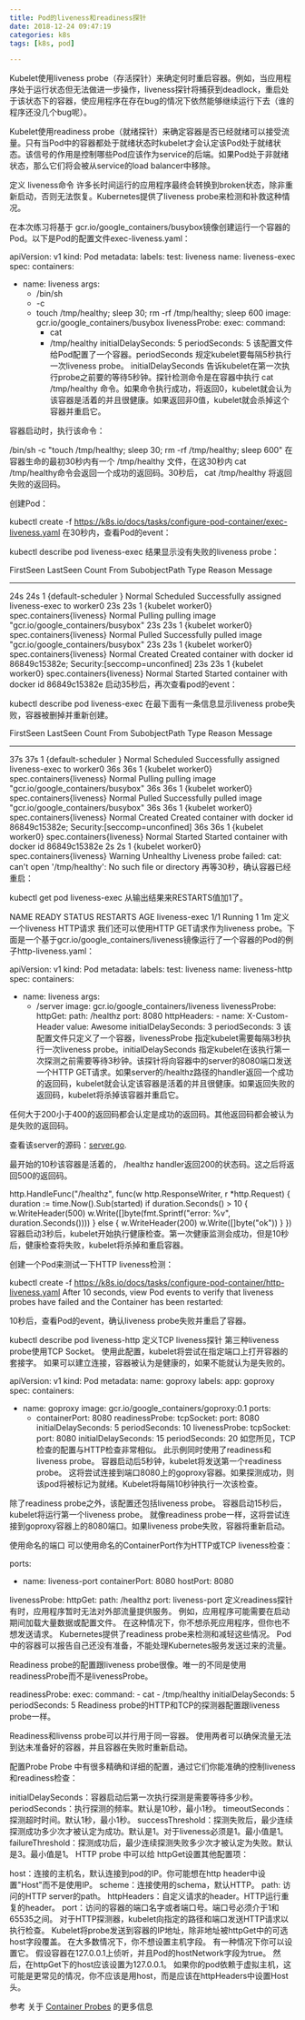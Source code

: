 ```yaml
---
title: Pod的liveness和readiness探针
date: 2018-12-24 09:47:19
categories: k8s
tags: [k8s, pod]

---
```

Kubelet使用liveness probe（存活探针）来确定何时重启容器。例如，当应用程序处于运行状态但无法做进一步操作，liveness探针将捕获到deadlock，重启处于该状态下的容器，使应用程序在存在bug的情况下依然能够继续运行下去（谁的程序还没几个bug呢）。

Kubelet使用readiness probe（就绪探针）来确定容器是否已经就绪可以接受流量。只有当Pod中的容器都处于就绪状态时kubelet才会认定该Pod处于就绪状态。该信号的作用是控制哪些Pod应该作为service的后端。如果Pod处于非就绪状态，那么它们将会被从service的load balancer中移除。

定义 liveness命令
许多长时间运行的应用程序最终会转换到broken状态，除非重新启动，否则无法恢复。Kubernetes提供了liveness probe来检测和补救这种情况。

在本次练习将基于 gcr.io/google_containers/busybox镜像创建运行一个容器的Pod。以下是Pod的配置文件exec-liveness.yaml：

apiVersion: v1
kind: Pod
metadata:
  labels:
    test: liveness
  name: liveness-exec
spec:
  containers:
  - name: liveness
    args:
    - /bin/sh
    - -c
    - touch /tmp/healthy; sleep 30; rm -rf /tmp/healthy; sleep 600
    image: gcr.io/google_containers/busybox
    livenessProbe:
      exec:
        command:
        - cat
        - /tmp/healthy
      initialDelaySeconds: 5
      periodSeconds: 5
该配置文件给Pod配置了一个容器。periodSeconds 规定kubelet要每隔5秒执行一次liveness probe。 initialDelaySeconds 告诉kubelet在第一次执行probe之前要的等待5秒钟。探针检测命令是在容器中执行 cat /tmp/healthy 命令。如果命令执行成功，将返回0，kubelet就会认为该容器是活着的并且很健康。如果返回非0值，kubelet就会杀掉这个容器并重启它。

容器启动时，执行该命令：

/bin/sh -c "touch /tmp/healthy; sleep 30; rm -rf /tmp/healthy; sleep 600"
在容器生命的最初30秒内有一个 /tmp/healthy 文件，在这30秒内 cat /tmp/healthy命令会返回一个成功的返回码。30秒后， cat /tmp/healthy 将返回失败的返回码。

创建Pod：

kubectl create -f https://k8s.io/docs/tasks/configure-pod-container/exec-liveness.yaml
在30秒内，查看Pod的event：

kubectl describe pod liveness-exec
结果显示没有失败的liveness probe：

FirstSeen    LastSeen    Count   From            SubobjectPath           Type        Reason      Message
--------- --------    -----   ----            -------------           --------    ------      -------
24s       24s     1   {default-scheduler }                    Normal      Scheduled   Successfully assigned liveness-exec to worker0
23s       23s     1   {kubelet worker0}   spec.containers{liveness}   Normal      Pulling     pulling image "gcr.io/google_containers/busybox"
23s       23s     1   {kubelet worker0}   spec.containers{liveness}   Normal      Pulled      Successfully pulled image "gcr.io/google_containers/busybox"
23s       23s     1   {kubelet worker0}   spec.containers{liveness}   Normal      Created     Created container with docker id 86849c15382e; Security:[seccomp=unconfined]
23s       23s     1   {kubelet worker0}   spec.containers{liveness}   Normal      Started     Started container with docker id 86849c15382e
启动35秒后，再次查看pod的event：

kubectl describe pod liveness-exec
在最下面有一条信息显示liveness probe失败，容器被删掉并重新创建。

FirstSeen LastSeen    Count   From            SubobjectPath           Type        Reason      Message
--------- --------    -----   ----            -------------           --------    ------      -------
37s       37s     1   {default-scheduler }                    Normal      Scheduled   Successfully assigned liveness-exec to worker0
36s       36s     1   {kubelet worker0}   spec.containers{liveness}   Normal      Pulling     pulling image "gcr.io/google_containers/busybox"
36s       36s     1   {kubelet worker0}   spec.containers{liveness}   Normal      Pulled      Successfully pulled image "gcr.io/google_containers/busybox"
36s       36s     1   {kubelet worker0}   spec.containers{liveness}   Normal      Created     Created container with docker id 86849c15382e; Security:[seccomp=unconfined]
36s       36s     1   {kubelet worker0}   spec.containers{liveness}   Normal      Started     Started container with docker id 86849c15382e
2s        2s      1   {kubelet worker0}   spec.containers{liveness}   Warning     Unhealthy   Liveness probe failed: cat: can't open '/tmp/healthy': No such file or directory
再等30秒，确认容器已经重启：

kubectl get pod liveness-exec
从输出结果来RESTARTS值加1了。

NAME            READY     STATUS    RESTARTS   AGE
liveness-exec   1/1       Running   1          1m
定义一个liveness HTTP请求
我们还可以使用HTTP GET请求作为liveness probe。下面是一个基于gcr.io/google_containers/liveness镜像运行了一个容器的Pod的例子http-liveness.yaml：

apiVersion: v1
kind: Pod
metadata:
  labels:
    test: liveness
  name: liveness-http
spec:
  containers:
  - name: liveness
    args:
    - /server
    image: gcr.io/google_containers/liveness
    livenessProbe:
      httpGet:
        path: /healthz
        port: 8080
        httpHeaders:
          - name: X-Custom-Header
            value: Awesome
      initialDelaySeconds: 3
      periodSeconds: 3
该配置文件只定义了一个容器，livenessProbe 指定kubelet需要每隔3秒执行一次liveness probe。initialDelaySeconds 指定kubelet在该执行第一次探测之前需要等待3秒钟。该探针将向容器中的server的8080端口发送一个HTTP GET请求。如果server的/healthz路径的handler返回一个成功的返回码，kubelet就会认定该容器是活着的并且很健康。如果返回失败的返回码，kubelet将杀掉该容器并重启它。

任何大于200小于400的返回码都会认定是成功的返回码。其他返回码都会被认为是失败的返回码。

查看该server的源码：[server.go](https://github.com/kubernetes/kubernetes/blob/master/test/images/liveness/server.go).

最开始的10秒该容器是活着的， /healthz handler返回200的状态码。这之后将返回500的返回码。

http.HandleFunc("/healthz", func(w http.ResponseWriter, r *http.Request) {
    duration := time.Now().Sub(started)
    if duration.Seconds() > 10 {
        w.WriteHeader(500)
        w.Write([]byte(fmt.Sprintf("error: %v", duration.Seconds())))
    } else {
        w.WriteHeader(200)
        w.Write([]byte("ok"))
    }
})
容器启动3秒后，kubelet开始执行健康检查。第一次健康监测会成功，但是10秒后，健康检查将失败，kubelet将杀掉和重启容器。

创建一个Pod来测试一下HTTP liveness检测：

kubectl create -f https://k8s.io/docs/tasks/configure-pod-container/http-liveness.yaml
After 10 seconds, view Pod events to verify that liveness probes have failed and the Container has been restarted:

10秒后，查看Pod的event，确认liveness probe失败并重启了容器。

kubectl describe pod liveness-http
定义TCP liveness探针
第三种liveness probe使用TCP Socket。 使用此配置，kubelet将尝试在指定端口上打开容器的套接字。 如果可以建立连接，容器被认为是健康的，如果不能就认为是失败的。

apiVersion: v1
kind: Pod
metadata:
  name: goproxy
  labels:
    app: goproxy
spec:
  containers:
  - name: goproxy
    image: gcr.io/google_containers/goproxy:0.1
    ports:
    - containerPort: 8080
    readinessProbe:
      tcpSocket:
        port: 8080
      initialDelaySeconds: 5
      periodSeconds: 10
    livenessProbe:
      tcpSocket:
        port: 8080
      initialDelaySeconds: 15
      periodSeconds: 20
如您所见，TCP检查的配置与HTTP检查非常相似。 此示例同时使用了readiness和liveness probe。 容器启动后5秒钟，kubelet将发送第一个readiness probe。 这将尝试连接到端口8080上的goproxy容器。如果探测成功，则该pod将被标记为就绪。Kubelet将每隔10秒钟执行一次该检查。

除了readiness probe之外，该配置还包括liveness probe。 容器启动15秒后，kubelet将运行第一个liveness probe。 就像readiness probe一样，这将尝试连接到goproxy容器上的8080端口。如果liveness probe失败，容器将重新启动。

使用命名的端口
可以使用命名的ContainerPort作为HTTP或TCP liveness检查：

ports:
- name: liveness-port
  containerPort: 8080
  hostPort: 8080

livenessProbe:
  httpGet:
  path: /healthz
  port: liveness-port
定义readiness探针
有时，应用程序暂时无法对外部流量提供服务。 例如，应用程序可能需要在启动期间加载大量数据或配置文件。 在这种情况下，你不想杀死应用程序，但你也不想发送请求。 Kubernetes提供了readiness probe来检测和减轻这些情况。 Pod中的容器可以报告自己还没有准备，不能处理Kubernetes服务发送过来的流量。

Readiness probe的配置跟liveness probe很像。唯一的不同是使用 readinessProbe而不是livenessProbe。

readinessProbe:
  exec:
    command:
    - cat
    - /tmp/healthy
  initialDelaySeconds: 5
  periodSeconds: 5
Readiness probe的HTTP和TCP的探测器配置跟liveness probe一样。

Readiness和livenss probe可以并行用于同一容器。 使用两者可以确保流量无法到达未准备好的容器，并且容器在失败时重新启动。

配置Probe
Probe 中有很多精确和详细的配置，通过它们你能准确的控制liveness和readiness检查：

initialDelaySeconds：容器启动后第一次执行探测是需要等待多少秒。
periodSeconds：执行探测的频率。默认是10秒，最小1秒。
timeoutSeconds：探测超时时间。默认1秒，最小1秒。
successThreshold：探测失败后，最少连续探测成功多少次才被认定为成功。默认是1。对于liveness必须是1。最小值是1。
failureThreshold：探测成功后，最少连续探测失败多少次才被认定为失败。默认是3。最小值是1。
HTTP probe 中可以给 httpGet设置其他配置项：

host：连接的主机名，默认连接到pod的IP。你可能想在http header中设置"Host"而不是使用IP。
scheme：连接使用的schema，默认HTTP。
path: 访问的HTTP server的path。
httpHeaders：自定义请求的header。HTTP运行重复的header。
port：访问的容器的端口名字或者端口号。端口号必须介于1和65535之间。
对于HTTP探测器，kubelet向指定的路径和端口发送HTTP请求以执行检查。 Kubelet将probe发送到容器的IP地址，除非地址被httpGet中的可选host字段覆盖。 在大多数情况下，你不想设置主机字段。 有一种情况下你可以设置它。 假设容器在127.0.0.1上侦听，并且Pod的hostNetwork字段为true。 然后，在httpGet下的host应该设置为127.0.0.1。 如果你的pod依赖于虚拟主机，这可能是更常见的情况，你不应该是用host，而是应该在httpHeaders中设置Host头。

参考
关于 [Container Probes](https://kubernetes.io/docs/concepts/workloads/pods/pod-lifecycle/#container-probes) 的更多信息